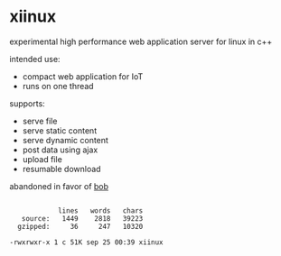 # xiinux

experimental high performance web application server for linux in c++

intended use:
* compact web application for IoT
* runs on one thread

supports:
* serve file
* serve static content
* serve dynamic content
* post data using ajax
* upload file
* resumable download

abandoned in favor of [bob](https://github.com/calint/bob)

```

            lines   words   chars
   source:   1449    2818   39223
  gzipped:     36     247   10320

-rwxrwxr-x 1 c 51K sep 25 00:39 xiinux

```